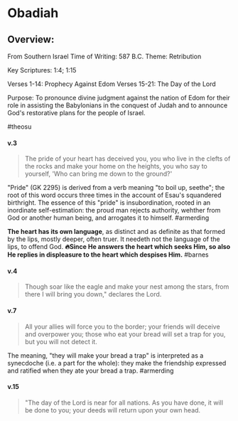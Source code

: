 # Obadiah

## Overview:

From Southern Israel
Time of Writing: 587 B.C.
Theme: Retribution

Key Scriptures: 1:4; 1:15

Verses 1-14: Prophecy Against Edom
Verses 15-21: The Day of the Lord

Purpose: To pronounce divine judgment against the nation of Edom for their role in assisting the Babylonians in the conquest of Judah and to announce God's restorative plans for the people of Israel.


#theosu 

#### v.3
>The pride of your heart has deceived you, you who live in the clefts of the rocks and make your home on the heights, you who say to yourself, 'Who can bring me down to the ground?'

"Pride" (GK 2295) is derived from a verb meaning "to boil up, seethe"; the root of this word occurs three times in the account of Esau's squandered birthright. The essence of this "pride" is insubordination, rooted in an inordinate self-estimation: the proud man rejects authority, wehther from God or another human being, and arrogates it to himself.
#armerding 

**The heart has its own language**, as distinct and as definite as that formed by the lips, mostly deeper, often truer. It needeth not the language of the lips, to offend God. **🔥Since He answers the heart which seeks Him, so also He replies in displeasure to the heart which despises Him.**
#barnes 

#### v.4
>Though soar like the eagle and make your nest among the stars, from there I will bring you down," declares the Lord.

#### v.7
>All your allies will force you to the border; your friends will deceive and overpower you; those who eat your bread will set a trap for you, but you will not detect it.

The meaning, "they will make your bread a trap" is interpreted as a synecdoche (i.e. a part for the whole): they make the friendship expressed and ratified when they ate your bread a trap.
#armerding 

#### v.15
>"The day of the Lord is near for all nations. As you have done, it will be done to you; your deeds will return upon your own head.


